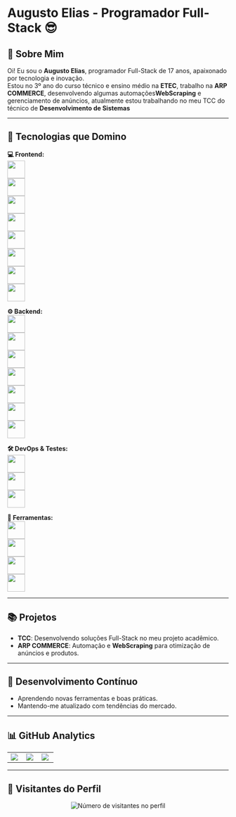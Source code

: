 # Augusto Elias - Programador Full-Stack 😎

## 👋 Sobre Mim
Oi! Eu sou o **Augusto Elias**, programador Full-Stack de 17 anos, apaixonado por tecnologia e inovação.  
Estou no 3º ano do curso técnico e ensino médio na **ETEC**, trabalho na **ARP COMMERCE**, desenvolvendo algumas automações**WebScraping** e gerenciamento de anúncios, atualmente estou trabalhando no meu TCC do técnico de **Desenvolvimento de Sistemas**

---

## 🚀 Tecnologias que Domino

**💻 Frontend:**  
<img width="40" src="https://cdn.jsdelivr.net/gh/devicons/devicon@latest/icons/html5/html5-original-wordmark.svg" />  
<img width="40" src="https://cdn.jsdelivr.net/gh/devicons/devicon@latest/icons/css3/css3-original-wordmark.svg" />  
<img width="40" src="https://cdn.jsdelivr.net/gh/devicons/devicon@latest/icons/javascript/javascript-original.svg" />  
<img width="40" src="https://cdn.jsdelivr.net/gh/devicons/devicon@latest/icons/react/react-original.svg" />  
<img width="40" src="https://cdn.jsdelivr.net/gh/devicons/devicon@latest/icons/nextjs/nextjs-original.svg" />  
<img width="40" src="https://cdn.jsdelivr.net/gh/devicons/devicon@latest/icons/tailwindcss/tailwindcss-original.svg" />  
<img width="40" src="https://cdn.jsdelivr.net/gh/devicons/devicon@latest/icons/sass/sass-original.svg" />  
<img width="40" src="https://cdn.jsdelivr.net/gh/devicons/devicon@latest/icons/vitejs/vitejs-original.svg" />  

**⚙️ Backend:**  
<img width="40" src="https://cdn.jsdelivr.net/gh/devicons/devicon@latest/icons/python/python-original.svg" />  
<img width="40" src="https://cdn.jsdelivr.net/gh/devicons/devicon@latest/icons/fastapi/fastapi-original.svg" />  
<img width="40" src="https://cdn.jsdelivr.net/gh/devicons/devicon@latest/icons/nodejs/nodejs-original-wordmark.svg" />  
<img width="40" src="https://cdn.jsdelivr.net/gh/devicons/devicon@latest/icons/express/express-original.svg" />  
<img width="40" src="https://cdn.jsdelivr.net/gh/devicons/devicon@latest/icons/postgresql/postgresql-original-wordmark.svg" />  
<img width="40" src="https://cdn.jsdelivr.net/gh/devicons/devicon@latest/icons/mysql/mysql-original-wordmark.svg" />  
<img width="40" src="https://cdn.jsdelivr.net/gh/devicons/devicon@latest/icons/mongodb/mongodb-original-wordmark.svg" />  

**🛠️ DevOps & Testes:**  
<img width="40" src="https://cdn.jsdelivr.net/gh/devicons/devicon@latest/icons/docker/docker-original.svg" />  
<img width="40" src="https://cdn.jsdelivr.net/gh/devicons/devicon@latest/icons/jest/jest-plain.svg" />  
<img width="40" src="https://cdn.jsdelivr.net/gh/devicons/devicon@latest/icons/selenium/selenium-original.svg" />  

**🧰 Ferramentas:**  
<img width="40" src="https://cdn.jsdelivr.net/gh/devicons/devicon@latest/icons/vscode/vscode-original.svg" />  
<img width="40" src="https://cdn.jsdelivr.net/gh/devicons/devicon@latest/icons/visualstudio/visualstudio-plain.svg" />  
<img width="40" src="https://cdn.jsdelivr.net/gh/devicons/devicon@latest/icons/postman/postman-plain.svg" />  
<img width="40" src="https://cdn.jsdelivr.net/gh/devicons/devicon@latest/icons/androidstudio/androidstudio-original.svg" />  

---

## 📚 Projetos
- **TCC**: Desenvolvendo soluções Full-Stack no meu projeto acadêmico.  
- **ARP COMMERCE**: Automação e **WebScraping** para otimização de anúncios e produtos.  

---

## 🌱 Desenvolvimento Contínuo
- Aprendendo novas ferramentas e boas práticas.  
- Mantendo-me atualizado com tendências do mercado.  

---

## 📊 GitHub Analytics

<table>
<tr>
<td>
<img align="left" src="https://github-readme-stats.vercel.app/api?username=Dotzin&theme=dark&hide_border=false&include_all_commits=true" />
</td>
<td>
<img align="left" src="https://github-readme-stats.vercel.app/api/top-langs/?username=Dotzin&theme=dark&hide_border=false&include_all_commits=true&count_private=true&layout=compact" />
</td>
<td>
<img align="left" src="https://github-readme-streak-stats.herokuapp.com/?user=Dotzin&theme=dark&hide_border=false" />
</td>
</tr>
</table>

---

## 📍 Visitantes do Perfil
<p align="center">
<img src="https://profile-counter.glitch.me/Dotzin/count.svg" alt="Número de visitantes no perfil" />
</p>
